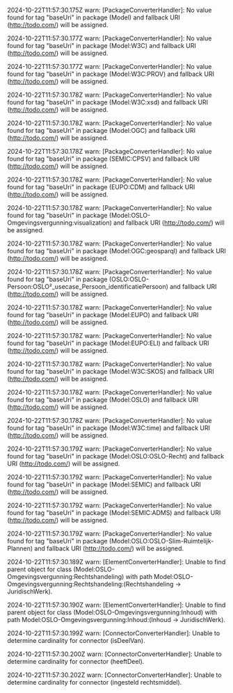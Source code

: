 2024-10-22T11:57:30.175Z warn: [PackageConverterHandler]: No value found for tag "baseUri" in package (Model) and fallback URI (http://todo.com/) will be assigned.

2024-10-22T11:57:30.177Z warn: [PackageConverterHandler]: No value found for tag "baseUri" in package (Model:W3C) and fallback URI (http://todo.com/) will be assigned.

2024-10-22T11:57:30.177Z warn: [PackageConverterHandler]: No value found for tag "baseUri" in package (Model:W3C:PROV) and fallback URI (http://todo.com/) will be assigned.

2024-10-22T11:57:30.178Z warn: [PackageConverterHandler]: No value found for tag "baseUri" in package (Model:W3C:xsd) and fallback URI (http://todo.com/) will be assigned.

2024-10-22T11:57:30.178Z warn: [PackageConverterHandler]: No value found for tag "baseUri" in package (Model:OGC) and fallback URI (http://todo.com/) will be assigned.

2024-10-22T11:57:30.178Z warn: [PackageConverterHandler]: No value found for tag "baseUri" in package (SEMIC:CPSV) and fallback URI (http://todo.com/) will be assigned.

2024-10-22T11:57:30.178Z warn: [PackageConverterHandler]: No value found for tag "baseUri" in package (EUPO:CDM) and fallback URI (http://todo.com/) will be assigned.

2024-10-22T11:57:30.178Z warn: [PackageConverterHandler]: No value found for tag "baseUri" in package (Model:OSLO-Omgevingsvergunning:visualization) and fallback URI (http://todo.com/) will be assigned.

2024-10-22T11:57:30.178Z warn: [PackageConverterHandler]: No value found for tag "baseUri" in package (Model:OGC:geosparql) and fallback URI (http://todo.com/) will be assigned.

2024-10-22T11:57:30.178Z warn: [PackageConverterHandler]: No value found for tag "baseUri" in package (OSLO:OSLO-Persoon:OSLO²_usecase_Persoon_identificatiePersoon) and fallback URI (http://todo.com/) will be assigned.

2024-10-22T11:57:30.178Z warn: [PackageConverterHandler]: No value found for tag "baseUri" in package (Model:EUPO) and fallback URI (http://todo.com/) will be assigned.

2024-10-22T11:57:30.178Z warn: [PackageConverterHandler]: No value found for tag "baseUri" in package (Model:EUPO:ELI) and fallback URI (http://todo.com/) will be assigned.

2024-10-22T11:57:30.178Z warn: [PackageConverterHandler]: No value found for tag "baseUri" in package (Model:W3C:SKOS) and fallback URI (http://todo.com/) will be assigned.

2024-10-22T11:57:30.178Z warn: [PackageConverterHandler]: No value found for tag "baseUri" in package (Model:OSLO) and fallback URI (http://todo.com/) will be assigned.

2024-10-22T11:57:30.178Z warn: [PackageConverterHandler]: No value found for tag "baseUri" in package (Model:W3C:time) and fallback URI (http://todo.com/) will be assigned.

2024-10-22T11:57:30.179Z warn: [PackageConverterHandler]: No value found for tag "baseUri" in package (Model:OSLO:OSLO-Recht) and fallback URI (http://todo.com/) will be assigned.

2024-10-22T11:57:30.179Z warn: [PackageConverterHandler]: No value found for tag "baseUri" in package (Model:SEMIC) and fallback URI (http://todo.com/) will be assigned.

2024-10-22T11:57:30.179Z warn: [PackageConverterHandler]: No value found for tag "baseUri" in package (Model:SEMIC:ADMS) and fallback URI (http://todo.com/) will be assigned.

2024-10-22T11:57:30.179Z warn: [PackageConverterHandler]: No value found for tag "baseUri" in package (Model:OSLO:OSLO-Slim-Ruimtelijk-Plannen) and fallback URI (http://todo.com/) will be assigned.

2024-10-22T11:57:30.189Z warn: [ElementConverterHandler]: Unable to find parent object for class (Model:OSLO-Omgevingsvergunning:Rechtshandeling) with path Model:OSLO-Omgevingsvergunning:Rechtshandeling:(Rechtshandeling -> JuridischWerk).

2024-10-22T11:57:30.190Z warn: [ElementConverterHandler]: Unable to find parent object for class (Model:OSLO-Omgevingsvergunning:Inhoud) with path Model:OSLO-Omgevingsvergunning:Inhoud:(Inhoud -> JuridischWerk).

2024-10-22T11:57:30.199Z warn: [ConnectorConverterHandler]: Unable to determine cardinality for connector (isDeelVan).

2024-10-22T11:57:30.200Z warn: [ConnectorConverterHandler]: Unable to determine cardinality for connector (heeftDeel).

2024-10-22T11:57:30.202Z warn: [ConnectorConverterHandler]: Unable to determine cardinality for connector (ingesteld rechtsmiddel).

